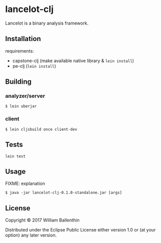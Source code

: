 # lancelot-clj

Lancelot is a binary analysis framework.

## Installation

requirements:

  - capstone-clj (make available native library & `lein install`)
  - pe-clj (`lein install`)
   
## Building

### analyzer/server

    $ lein uberjar

### client

    $ lein cljsbuild once client-dev

## Tests

    lein test

## Usage

FIXME: explanation

    $ java -jar lancelot-clj-0.1.0-standalone.jar [args]
 
## License

Copyright © 2017 William Ballenthin

Distributed under the Eclipse Public License either version 1.0 or (at
your option) any later version.
